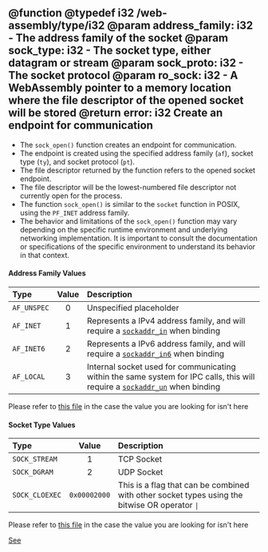 @function
@typedef i32 /web-assembly/type/i32
@param address_family: i32 - The address family of the socket
@param sock_type: i32 - The socket type, either datagram or stream
@param sock_proto: i32 - The socket protocol
@param ro_sock: i32 - A WebAssembly pointer to a memory location where the file descriptor of the opened socket will be stored
@return error: i32
Create an endpoint for communication
---

- The `sock_open()` function creates an endpoint for communication.
- The endpoint is created using the specified address family (`af`), socket type (`ty`), and socket protocol (`pt`).
- The file descriptor returned by the function refers to the opened socket endpoint.
- The file descriptor will be the lowest-numbered file descriptor not currently open for the process.
- The function `sock_open()` is similar to the `socket` function in POSIX, using the `PF_INET` address family.
- The behavior and limitations of the `sock_open()` function may vary depending on the specific runtime environment and underlying networking implementation. It is important to consult the documentation or specifications of the specific environment to understand its behavior in that context.

#### Address Family Values

| Type        | Value | Description |
|  :-         |  :-:  | :-          |
| `AF_UNSPEC` |   0   | Unspecified placeholder |
| `AF_INET`   |   1   | Represents a IPv4 address family, and will require a [`sockaddr_in`](./sock_bind#ipv4) when binding |
| `AF_INET6`  |   2   | Represents a IPv6 address family, and will require a [`sockaddr_in6`](./sock_bind#ipv6) when binding |
| `AF_LOCAL`  |   3   | Internal socket used for communicating within the same system for IPC calls, this will require a [`sockaddr_un`](./sock_bind#ipc) when binding |

Please refer to [this file](https://github.com/wasix-org/wasix-libc/blob/main/expected/wasm32-wasi/predefined-macros.txt) in the case the value you are looking for isn't here

#### Socket Type Values

| Type           | Value | Description |
| :-             |  :-:  | :-          |
| `SOCK_STREAM`  |   1   | TCP Socket  |
| `SOCK_DGRAM`   |   2   | UDP Socket  |
| `SOCK_CLOEXEC` | `0x00002000` | This is a flag that can be combined with other socket types using the bitwise OR operator  `\|` |

Please refer to [this file](https://github.com/wasix-org/wasix-libc/blob/main/expected/wasm32-wasi/predefined-macros.txt) in the case the value you are looking for isn't here

[See](https://wasix.org/docs/api-reference/wasix/sock_open)
